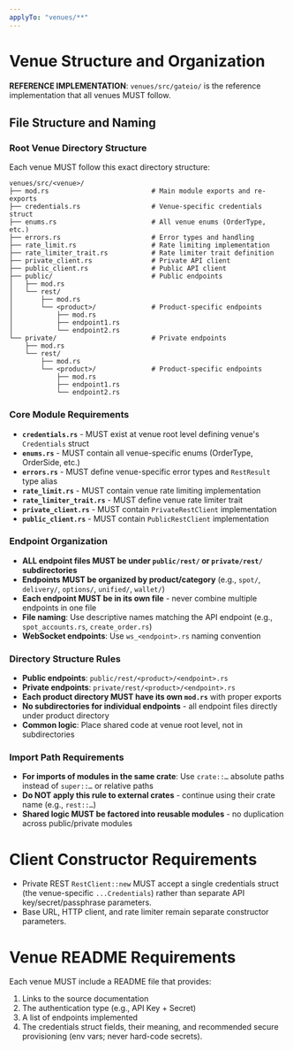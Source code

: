 ```yaml
---
applyTo: "venues/**"
---
```


# Venue Structure and Organization

**REFERENCE IMPLEMENTATION**: `venues/src/gateio/` is the reference implementation that all venues MUST follow.

## File Structure and Naming

### Root Venue Directory Structure

Each venue MUST follow this exact directory structure:

```
venues/src/<venue>/
├── mod.rs                          # Main module exports and re-exports
├── credentials.rs                  # Venue-specific credentials struct
├── enums.rs                        # All venue enums (OrderType, etc.)
├── errors.rs                       # Error types and handling
├── rate_limit.rs                   # Rate limiting implementation
├── rate_limiter_trait.rs           # Rate limiter trait definition
├── private_client.rs               # Private API client
├── public_client.rs                # Public API client
├── public/                         # Public endpoints
│   ├── mod.rs
│   └── rest/
│       ├── mod.rs
│       └── <product>/              # Product-specific endpoints
│           ├── mod.rs
│           ├── endpoint1.rs
│           └── endpoint2.rs
└── private/                        # Private endpoints
    ├── mod.rs
    └── rest/
        ├── mod.rs
        └── <product>/              # Product-specific endpoints
            ├── mod.rs
            ├── endpoint1.rs
            └── endpoint2.rs
```

### Core Module Requirements

- **`credentials.rs`** - MUST exist at venue root level defining venue's `Credentials` struct
- **`enums.rs`** - MUST contain all venue-specific enums (OrderType, OrderSide, etc.)
- **`errors.rs`** - MUST define venue-specific error types and `RestResult` type alias
- **`rate_limit.rs`** - MUST contain venue rate limiting implementation
- **`rate_limiter_trait.rs`** - MUST define venue rate limiter trait
- **`private_client.rs`** - MUST contain `PrivateRestClient` implementation
- **`public_client.rs`** - MUST contain `PublicRestClient` implementation

### Endpoint Organization

- **ALL endpoint files MUST be under `public/rest/` or `private/rest/` subdirectories**
- **Endpoints MUST be organized by product/category** (e.g., `spot/`, `delivery/`, `options/`, `unified/`, `wallet/`)
- **Each endpoint MUST be in its own file** - never combine multiple endpoints in one file
- **File naming**: Use descriptive names matching the API endpoint (e.g., `spot_accounts.rs`, `create_order.rs`)
- **WebSocket endpoints**: Use `ws_<endpoint>.rs` naming convention

### Directory Structure Rules

- **Public endpoints**: `public/rest/<product>/<endpoint>.rs`
- **Private endpoints**: `private/rest/<product>/<endpoint>.rs`  
- **Each product directory MUST have its own `mod.rs`** with proper exports
- **No subdirectories for individual endpoints** - all endpoint files directly under product directory
- **Common logic**: Place shared code at venue root level, not in subdirectories

### Import Path Requirements

- **For imports of modules in the same crate**: Use `crate::…` absolute paths instead of `super::…` or relative paths
- **Do NOT apply this rule to external crates** - continue using their crate name (e.g., `rest::…`)
- **Shared logic MUST be factored into reusable modules** - no duplication across public/private modules

# Client Constructor Requirements

- Private REST `RestClient::new` MUST accept a single credentials struct (the venue-specific `...Credentials`) rather than separate API key/secret/passphrase parameters.
- Base URL, HTTP client, and rate limiter remain separate constructor parameters.

# Venue README Requirements

Each venue MUST include a README file that provides:

1. Links to the source documentation
2. The authentication type (e.g., API Key + Secret)
3. A list of endpoints implemented
4. The credentials struct fields, their meaning, and recommended secure provisioning (env vars; never hard-code secrets).

